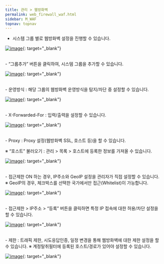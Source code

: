 ```yaml
---
title: 관리 > 웹방화벽
permalink: web_firewall_waf.html
sidebar: M_WAF
topnav: topnav
---
```



- 시스템 그룹 별로 웹방화벽 설정을 진행할 수 있습니다.

 [![image](/docs/images/Manual/waf/firewall/1.png)](/docs/images/Manual/waf/firewall/1.png){: target="_blank"}

<br />
- “그룹추가” 버튼을 클릭하여, 시스템 그룹을 추가할 수 있습니다.

 [![image](/docs/images/Manual/waf/firewall/2.png)](/docs/images/Manual/waf/firewall/2.png){: target="_blank"}

<br />
- 운영방식 : 해당 그룹의 웹방화벽 운영방식을 탐지/차단 중 설정할 수 있습니다.

 [![image](/docs/images/Manual/waf/firewall/3.png)](/docs/images/Manual/waf/firewall/3.png){: target="_blank"}

<br />
- X-Forwarded-For : 입력/출력을 설정할 수 있습니다.

 [![image](/docs/images/Manual/waf/firewall/4.png)](/docs/images/Manual/waf/firewall/4.png){: target="_blank"}

<br />
- Proxy : Proxy 설정(웹방화벽 SSL, 호스트 등)을 할 수 있습니다.

※ “호스트” 불러오기 : 관리 > 목록 > 호스트에 등록한 정보를 가져올 수 있습니다.

 [![image](/docs/images/Manual/waf/firewall/5.png)](/docs/images/Manual/waf/firewall/5.png){: target="_blank"}
 
<br />
- 접근제한 ON 하는 경우, IP주소와 GeoIP 설정을 관리자가 직접 설정할 수 있습니다.
※ GeoIP의 경우, 체크박스를 선택한 국가에서만 접근(Whitelist)이 가능합니다.

  [![image](/docs/images/Manual/waf/firewall/6.png)](/docs/images/Manual/waf/firewall/6.png){: target="_blank"}

<br />
- 접근제한 > IP주소 > “등록” 버튼을 클릭하면 특정 IP 접속에 대한 허용/차단 설정을 할 수 있습니다.

  [![image](/docs/images/Manual/waf/firewall/7.png)](/docs/images/Manual/waf/firewall/7.png){: target="_blank"}

<br />
- 제한 : 트래픽 제한, 시도응답인증, 일정 변경을 통해 웹방화벽에 대한 제한 설정을 할 수 있습니다.
※ 계정탈취필터에 등록된 호스트/경로가 있어야 설정할 수 있습니다.

 [![image](/docs/images/Manual/waf/firewall/8.png)](/docs/images/Manual/waf/firewall/8.png){: target="_blank"}